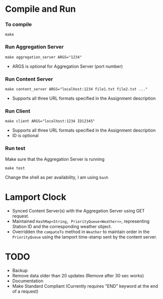 # Compile and Run

### To compile
```
make
```
### Run Aggregation Server
```
make aggregation_server ARGS="1234"
```
- ARGS is optional for Aggregation Server (port number)
### Run Content Server
```
make content_server ARGS="localhost:1234 file1.txt file2.txt ..."
```
- Supports all three URL formats specified in the Assignment description
### Run Client
```
make client ARGS="localhost:1234 ID12345"
```
- Supports all three URL formats specified in the Assignment description
- ID is optional

### Run test
Make sure that the Aggregation Server is running
```
make test
```
Change the shell as per availability, I am using ```bash``` 

# Lamport Clock

- Synced Content Server(s) with the Aggregation Server using GET request.
- Maintained ```HashMap<String, PriorityQueue<Weather>>```, representing Station ID and the corresponding weather object.
- Overridden the ```compateTo``` method in ```Weather``` to maintain order in the ```PriorityQueue``` using the lamport time-stamp sent by the content server.

# TODO
- Backup
- Remove data older than 20 updates (Remove after 30 sec works)
- Documentation
- Make Standard Compliant (Currently requires "END" keyword at the end of a request)